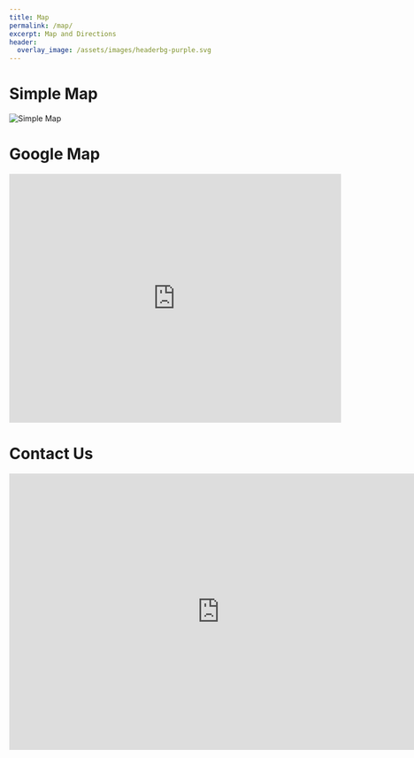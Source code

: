 ```yaml
---
title: Map
permalink: /map/
excerpt: Map and Directions
header:
  overlay_image: /assets/images/headerbg-purple.svg
---
```


# Simple Map

![Simple Map](http://www.melbpc.org.au/media/161955/melbpc-hq-map-878x955.png?width=511&height=556)


# Google Map

<iframe src="https://www.google.com/maps/embed?pb=!1m18!1m12!1m3!1d3146.365541556025!2d145.07570131532265!3d-37.94524997972872!2m3!1f0!2f0!3f0!3m2!1i1024!2i768!4f13.1!3m3!1m2!1s0x6ad66c761be85d8d%3A0x2ef65571792436f1!2s479+Warrigal+Rd%2C+Moorabbin+VIC+3189!5e0!3m2!1sen!2sau!4v1484537763564" width="600" height="450" frameborder="0" style="border:0" allowfullscreen></iframe>

# Contact Us

<iframe src="https://docs.google.com/forms/d/e/1FAIpQLScF8Rgd1kMva7P2EZqaaQe6SWFdd-iBq262j6I737k7V9EI1A/viewform?embedded=true" width="760" height="500" frameborder="0" marginheight="0" marginwidth="0">Loading...</iframe>




